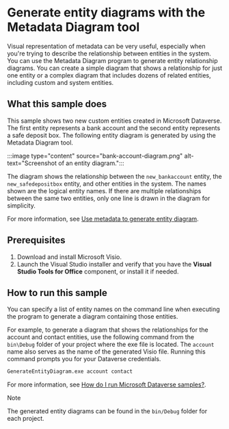 
# Generate entity diagrams with the Metadata Diagram tool

Visual representation of metadata can be very useful, especially when you're trying to describe the relationship between entities in the system. You can use the Metadata Diagram program to generate entity relationship diagrams. You can create a simple diagram that shows a relationship for just one entity or a complex diagram that includes dozens of related entities, including custom and system entities.

## What this sample does

This sample shows two new custom entities created in Microsoft Dataverse. The first entity represents a bank account and the second entity represents a safe deposit box. The following entity diagram is generated by using the Metadata Diagram tool.

:::image type="content" source="bank-account-diagram.png" alt-text="Screenshot of an entity diagram.":::

The diagram shows the relationship between the `new_bankaccount` entity, the `new_safedepositbox` entity, and other entities in the system. The names shown are the logical entity names. If there are multiple relationships between the same two entities, only one line is drawn in the diagram for simplicity.

For more information, see [Use metadata to generate entity diagram](https://learn.microsoft.com/dynamics365/customer-engagement/developer/use-metadata-generate-entity-diagrams).

## Prerequisites

1. Download and install Microsoft Visio.
1. Launch the Visual Studio installer and verify that you have the **Visual Studio Tools for Office** component, or install it if needed.

## How to run this sample

You can specify a list of entity names on the command line when executing the program to generate a diagram containing those entities.

For example, to generate a diagram that shows the relationships for the account and contact entities, use the following command from the `bin\Debug` folder of your project where the exe file is located. The `account` name also serves as the name of the generated Visio file. Running this command prompts you for your Dataverse credentials.

```cmd
GenerateEntityDiagram.exe account contact
```

For more information, see [How do I run Microsoft Dataverse samples?](../README.md).

> [!NOTE]
> The generated entity diagrams can be found in the `bin/Debug` folder for each project.
